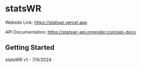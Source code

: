 # statsWR

Website Link: https://statswr.vercel.app

API Documentation: https://statswr-api.onrender.com/api-docs


## Getting Started




statsWR v1 - 7/9/2024
